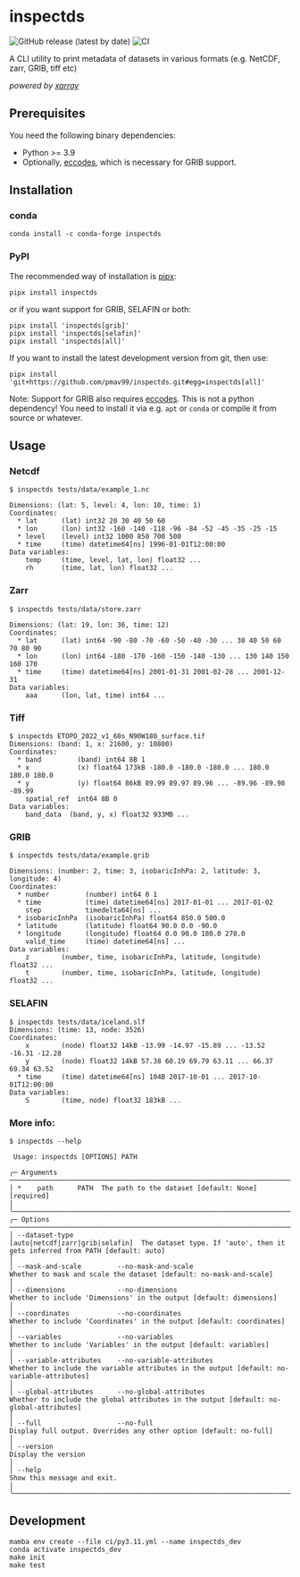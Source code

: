 # inspectds

![GitHub release (latest by date)](https://img.shields.io/github/v/release/pmav99/inspectds)
![CI](https://github.com/pmav99/inspectds/actions/workflows/run_tests.yml/badge.svg)

A CLI utility to print metadata of datasets in various formats (e.g. NetCDF, zarr, GRIB, tiff etc)

_powered by [xarray](https://github.com/pydata/xarray)_

## Prerequisites

You need the following binary dependencies:

- Python >= 3.9
- Optionally, [eccodes](https://github.com/ecmwf/eccodes), which is necessary for GRIB support.

## Installation

### conda

```
conda install -c conda-forge inspectds
```

### PyPI

The recommended way of installation is [pipx](https://github.com/pypa/pipx):

```
pipx install inspectds
```

or if you want support for GRIB, SELAFIN or both:

```
pipx install 'inspectds[grib]'
pipx install 'inspectds[selafin]'
pipx install 'inspectds[all]'
```

If you want to install the latest development version from git, then use:

```
pipx install 'git+https://github.com/pmav99/inspectds.git#egg=inspectds[all]'
```

Note: Support for GRIB also requires [eccodes](https://github.com/ecmwf/eccodes).
This is not a python dependency!
You need to install it via e.g. `apt` or `conda` or compile it from source or whatever.

## Usage

### Netcdf

```
$ inspectds tests/data/example_1.nc

Dimensions: (lat: 5, level: 4, lon: 10, time: 1)
Coordinates:
  * lat      (lat) int32 20 30 40 50 60
  * lon      (lon) int32 -160 -140 -118 -96 -84 -52 -45 -35 -25 -15
  * level    (level) int32 1000 850 700 500
  * time     (time) datetime64[ns] 1996-01-01T12:00:00
Data variables:
    temp     (time, level, lat, lon) float32 ...
    rh       (time, lat, lon) float32 ...
```

### Zarr

```
$ inspectds tests/data/store.zarr

Dimensions: (lat: 19, lon: 36, time: 12)
Coordinates:
  * lat      (lat) int64 -90 -80 -70 -60 -50 -40 -30 ... 30 40 50 60 70 80 90
  * lon      (lon) int64 -180 -170 -160 -150 -140 -130 ... 130 140 150 160 170
  * time     (time) datetime64[ns] 2001-01-31 2001-02-28 ... 2001-12-31
Data variables:
    aaa      (lon, lat, time) int64 ...
```

### Tiff

```
$ inspectds ETOPO_2022_v1_60s_N90W180_surface.tif
Dimensions: (band: 1, x: 21600, y: 10800)
Coordinates:
  * band         (band) int64 8B 1
  * x            (x) float64 173kB -180.0 -180.0 -180.0 ... 180.0 180.0 180.0
  * y            (y) float64 86kB 89.99 89.97 89.96 ... -89.96 -89.98 -89.99
    spatial_ref  int64 8B 0
Data variables:
    band_data  (band, y, x) float32 933MB ...
```

### GRIB

```
$ inspectds tests/data/example.grib

Dimensions: (number: 2, time: 3, isobaricInhPa: 2, latitude: 3, longitude: 4)
Coordinates:
  * number         (number) int64 0 1
  * time           (time) datetime64[ns] 2017-01-01 ... 2017-01-02
    step           timedelta64[ns] ...
  * isobaricInhPa  (isobaricInhPa) float64 850.0 500.0
  * latitude       (latitude) float64 90.0 0.0 -90.0
  * longitude      (longitude) float64 0.0 90.0 180.0 270.0
    valid_time     (time) datetime64[ns] ...
Data variables:
    z        (number, time, isobaricInhPa, latitude, longitude) float32 ...
    t        (number, time, isobaricInhPa, latitude, longitude) float32 ...
```

### SELAFIN

```
$ inspectds tests/data/iceland.slf
Dimensions: (time: 13, node: 3526)
Coordinates:
    x        (node) float32 14kB -13.99 -14.97 -15.89 ... -13.52 -16.31 -12.28
    y        (node) float32 14kB 57.38 60.19 69.79 63.11 ... 66.37 69.34 63.52
  * time     (time) datetime64[ns] 104B 2017-10-01 ... 2017-10-01T12:00:00
Data variables:
    S        (time, node) float32 183kB ...
```

### More info:

```
$ inspectds --help

 Usage: inspectds [OPTIONS] PATH

╭─ Arguments ─────────────────────────────────────────────────────────────────────────────────────────────────────────────────────────────────────────────────────────────────────────────────────────────────────────────────────────────────────────────────╮
│ *    path      PATH  The path to the dataset [default: None] [required]                                                                                                                                                                                     │
╰─────────────────────────────────────────────────────────────────────────────────────────────────────────────────────────────────────────────────────────────────────────────────────────────────────────────────────────────────────────────────────────────╯
╭─ Options ───────────────────────────────────────────────────────────────────────────────────────────────────────────────────────────────────────────────────────────────────────────────────────────────────────────────────────────────────────────────────╮
│ --dataset-type                                       [auto|netcdf|zarr|grib|selafin]  The dataset type. If 'auto', then it gets inferred from PATH [default: auto]                                                                                          │
│ --mask-and-scale         --no-mask-and-scale                                          Whether to mask and scale the dataset [default: no-mask-and-scale]                                                                                                    │
│ --dimensions             --no-dimensions                                              Whether to include 'Dimensions' in the output [default: dimensions]                                                                                                   │
│ --coordinates            --no-coordinates                                             Whether to include 'Coordinates' in the output [default: coordinates]                                                                                                 │
│ --variables              --no-variables                                               Whether to include 'Variables' in the output [default: variables]                                                                                                     │
│ --variable-attributes    --no-variable-attributes                                     Whether to include the variable attributes in the output [default: no-variable-attributes]                                                                            │
│ --global-attributes      --no-global-attributes                                       Whether to include the global attributes in the output [default: no-global-attributes]                                                                                │
│ --full                   --no-full                                                    Display full output. Overrides any other option [default: no-full]                                                                                                    │
│ --version                                                                             Display the version                                                                                                                                                   │
│ --help                                                                                Show this message and exit.                                                                                                                                           │
╰─────────────────────────────────────────────────────────────────────────────────────────────────────────────────────────────────────────────────────────────────────────────────────────────────────────────────────────────────────────────────────────────╯
```

## Development

```
mamba env create --file ci/py3.11.yml --name inspectds_dev
conda activate inspectds_dev
make init
make test
```

